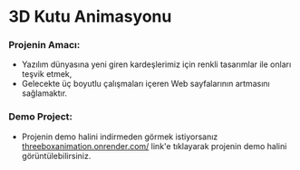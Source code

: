 # 3D Kutu Animasyonu

### Projenin Amacı:
- Yazılım dünyasına yeni giren kardeşlerimiz için renkli tasarımlar ile onları teşvik etmek,
- Gelecekte üç boyutlu çalışmaları içeren Web sayfalarının artmasını sağlamaktır.

### Demo Project:
- Projenin demo halini indirmeden görmek istiyorsanız [threeboxanimation.onrender.com/](https://threeboxanimation.onrender.com/) link'e tıklayarak projenin demo halini görüntülebilirsiniz.
